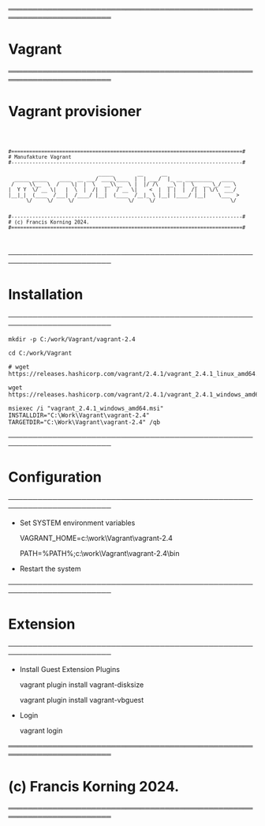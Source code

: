 ═══════════════════════════════════════════════════════════════════════
# Vagrant
═══════════════════════════════════════════════════════════════════════

# Vagrant provisioner

	
<code> 

	#=============================================================================#
	# Manufakture Vagrant
	#-----------------------------------------------------------------------------#

                                  _____        __      __                        
      _____ _____    ____  __ ___/ ____\____  |  | ___/  |_ __ _________   ____  
     /     \\__  \  /    \|  |  \   __\\__  \ |  |/ /\   __\  |  \_  __ \_/ __ \ 
    |  Y Y  \/ __ \|   |  \  |  /|  |   / __ \|    <  |  | |  |  /|  | \/\  ___/ 
    |__|_|  (____  /___|  /____/ |__|  (____  /__|_ \ |__| |____/ |__|    \___  >
          \/     \/     \/                  \/     \/                         \/ 


	#-----------------------------------------------------------------------------#
	# (c) Francis Korning 2024.
	#=============================================================================#
 	                                                                              
</code>		
	
	
	
───────────────────────────────────────────────────────────────────────
# Installation
───────────────────────────────────────────────────────────────────────

	mkdir -p C:/work/Vagrant/vagrant-2.4
	
	cd C:/work/Vagrant
	
	# wget https://releases.hashicorp.com/vagrant/2.4.1/vagrant_2.4.1_linux_amd64.zip

	wget https://releases.hashicorp.com/vagrant/2.4.1/vagrant_2.4.1_windows_amd64.msi

	msiexec /i "vagrant_2.4.1_windows_amd64.msi" INSTALLDIR="C:\Work\Vagrant\vagrant-2.4" TARGETDIR="C:\Work\Vagrant\vagrant-2.4" /qb

	
───────────────────────────────────────────────────────────────────────
# Configuration
───────────────────────────────────────────────────────────────────────
	
* Set SYSTEM environment variables

	VAGRANT_HOME=c:\work\Vagrant\vagrant-2.4
	
	PATH=%PATH%;c:\work\Vagrant\vagrant-2.4\bin
	

* Restart the system

	 
───────────────────────────────────────────────────────────────────────
# Extension
───────────────────────────────────────────────────────────────────────

* Install Guest Extension Plugins 

	vagrant plugin install vagrant-disksize
	
	vagrant plugin install vagrant-vbguest
	

* Login 

	vagrant login
	
═══════════════════════════════════════════════════════════════════════
# (c) Francis Korning 2024.
═══════════════════════════════════════════════════════════════════════
